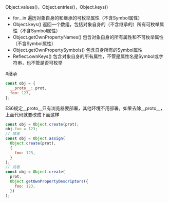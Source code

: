 Object.values()，Object.entries()，Object.keys()
* for...in 遍历对象自身的和继承的可枚举属性（不含Symbol属性）
* Object.keys() 返回一个数组，包括对象自身的（不含继承的）所有可枚举属性（不含Symbol属性） 
* Object.getOwnPropertyNames() 包含对象自身的所有属性和不可枚举属性（不含Symbol属性）
* Object.getOwnPropertySymbols() 包含自身所有的Symbol属性
* Reflect.ownKeys() 包含对象自身的所有属性，不管是属性名是Symbol或字符串，也不管是否可枚举

#继承
```javascript
const obj = {
  __proto__: prot,
  foo: 123,
};
```
ES6规定__proto__只有浏览器要部署，其他环境不用部署。如果去除__proto__，上面代码就要改成下面这样
```javascript
const obj = Object.create(prot);
obj.foo = 123;
// 或者
const obj = Object.assign(
  Object.create(prot),
  {
    foo: 123,
  }
);
// 或者
const obj = Object.create(
  prot,
  Object.getOwnPropertyDescriptors({
    foo: 123,
  })
);
```
